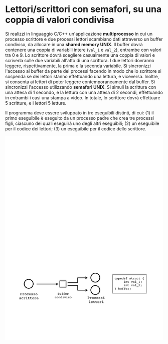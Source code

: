 Lettori/scrittori con semafori, su una coppia di valori condivisa
=================================================================

Si realizzi in linguaggio C/C++ un'applicazione **multiprocesso** in cui
un processo scrittore e due processi lettori scambiano dati attraverso
un buffer condiviso, da allocare in una **shared memory UNIX**. Il
buffer dovrà contenere una coppia di variabili intere (`val_1` e
`val_2`), entrambe con valori tra 0 e 9. Lo scrittore dovrà scegliere
casualmente una coppia di valori e scriverla sulle due variabili
all'atto di una scrittura. I due lettori dovranno leggere,
rispettivamente, la prima e la seconda variabile. Si sincronizzi
l'accesso al buffer da parte dei processi facendo in modo che lo
scrittore si sospenda se dei lettori stanno effettuando una lettura, e
viceversa. Inoltre, si consenta ai lettori di poter leggere
contemporaneamente dal buffer. Si sincronizzi l'accesso utilizzando
**semafori UNIX**. Si simuli la scrittura con una attesa di 1 secondo, e
la lettura con una attesa di 2 secondi, effettuando in entrambi i casi
una stampa a video. In totale, lo scrittore dovrà effettuare 5
scritture, e i lettori 5 letture.

Il programma deve essere sviluppato in tre eseguibili distinti, di cui:
(1) il primo eseguibile è eseguito da un processo padre che crea tre
processi figli, ciascuno dei quali eseguirà uno degli altri eseguibili;
(2) un eseguibile per il codice dei lettori; (3) un eseguibile per il
codice dello scrittore.

![image](/images/ambiente_globale/lettori_scrittori/lettori-scrittori_con_semafori_su_una_coppia_di_valori_condivisa.png)
